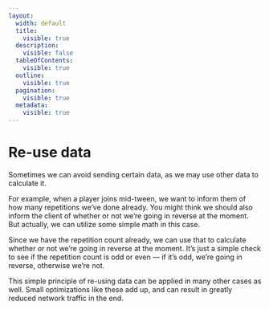 ```yaml
---
layout:
  width: default
  title:
    visible: true
  description:
    visible: false
  tableOfContents:
    visible: true
  outline:
    visible: true
  pagination:
    visible: true
  metadata:
    visible: true
---
```


# Re-use data

Sometimes we can avoid sending certain data, as we may use other data to calculate it.

For example, when a player joins mid-tween, we want to inform them of how many repetitions we’ve done already. You might think we should also inform the client of whether or not we’re going in reverse at the moment. But actually, we can utilize some simple math in this case.

Since we have the repetition count already, we can use that to calculate whether or not we’re going in reverse at the moment. It’s just a simple check to see if the repetition count is odd or even — if it’s odd, we’re going in reverse, otherwise we’re not.

This simple principle of re-using data can be applied in many other cases as well. Small optimizations like these add up, and can result in greatly reduced network traffic in the end.
